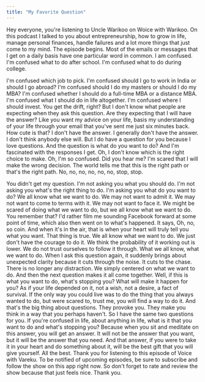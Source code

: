 ```yaml
---
title: "My Favorite Question"
---
```

Hey everyone, you're listening to Uncle Warikoo on Woice with Warikoo. On this podcast I talked to you about entrepreneurship, how to grow in life, manage personal finances, handle failures and a lot more things that just come to my mind. The episode begins. Most of the emails or messages that I get on a daily basis have one particular word in common. I am confused. I'm confused what to do after school. I'm confused what to do during college. 

I'm confused which job to pick. I'm confused should I go to work in India or should I go abroad? I'm confused should I do my masters or should I do my MBA? I'm confused whether I should do a full-time MBA or a distance MBA. I'm confused what I should do in life altogether. I'm confused where I should invest. You get the drift, right? But I don't know what people are expecting when they ask this question. Are they expecting that I will have the answer? Like you want my advice on your life, basis my understanding of your life through your email that you've sent me just six minutes back. How cute is that? I don't have the answer. I generally don't have the answer. I don't think anybody else will. But I do have a question for you because I love questions. And the question is what do you want to do? And I'm fascinated with the responses I get. Oh, I don't know which is the right choice to make. Oh, I'm so confused. Did you hear me? I'm scared that I will make the wrong decision. The world tells me that this is the right path or that's the right path. No, no, no, no, no, no, stop, stop. 

You didn't get my question. I'm not asking you what you should do. I'm not asking you what's the right thing to do. I'm asking you what do you want to do? We all know what we want to do. We may not want to admit it. We may not want to come to terms with it. We may not want to face it. We might be scared of doing what we want to do, but we all know what we want to do. You remember that? I'd rather film me sounding Facebook forward at some point of time, which also then went on to what's happened. It says, Oh, no, so coin. And when it's in the air, that is when your heart will truly tell you what you want. That thing is true. We all know what we want to do. We just don't have the courage to do it. We think the probability of it working out is lower. We do not trust ourselves to follow it through. What we all know, what we want to do. When I ask this question again, it suddenly brings about unexpected clarity because it cuts through the noise. It cuts to the chase. There is no longer any distraction. We simply centered on what we want to do. And then the next question makes it all come together. Well, if this is what you want to do, what's stopping you? What will make it happen for you? As if your life depended on it, not a wish, not a desire, a fact of survival. If the only way you could live was to do the thing that you always wanted to do, but were scared to, trust me, you will find a way to do it. And that's the big thing about questions. They provoke you. They make you think in a way that you perhaps haven't. So I have the same two questions for you. If you're confused in life, about anything in life, what is it that you want to do and what's stopping you? Because when you sit and meditate on this answer, you will get an answer. It will not be the answer that you want, but it will be the answer that you need. And that answer, if you were to take it in your heart and do something about it, will be the best gift that you will give yourself. All the best. Thank you for listening to this episode of Voice with Vareku. To be notified of upcoming episodes, be sure to subscribe and follow the show on this app right now. So don't forget to rate and review the show because that just feels nice. Thank you.